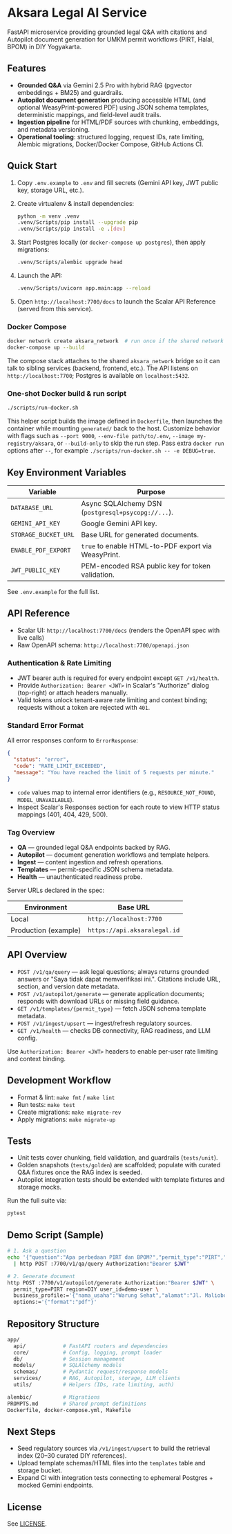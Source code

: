 # Aksara Legal AI Service

FastAPI microservice providing grounded legal Q&A with citations and Autopilot document generation for UMKM permit workflows (PIRT, Halal, BPOM) in DIY Yogyakarta.

## Features

- **Grounded Q&A** via Gemini 2.5 Pro with hybrid RAG (pgvector embeddings + BM25) and guardrails.
- **Autopilot document generation** producing accessible HTML (and optional WeasyPrint-powered PDF) using JSON schema templates, deterministic mappings, and field-level audit trails.
- **Ingestion pipeline** for HTML/PDF sources with chunking, embeddings, and metadata versioning.
- **Operational tooling**: structured logging, request IDs, rate limiting, Alembic migrations, Docker/Docker Compose, GitHub Actions CI.

## Quick Start

1. Copy `.env.example` to `.env` and fill secrets (Gemini API key, JWT public key, storage URL, etc.).
2. Create virtualenv & install dependencies:

   ```sh
   python -m venv .venv
   .venv/Scripts/pip install --upgrade pip
   .venv/Scripts/pip install -e .[dev]
   ```

3. Start Postgres locally (or `docker-compose up postgres`), then apply migrations:

   ```sh
   .venv/Scripts/alembic upgrade head
   ```

4. Launch the API:

   ```sh
   .venv/Scripts/uvicorn app.main:app --reload
   ```

5. Open `http://localhost:7700/docs` to launch the Scalar API Reference (served from this service).

### Docker Compose

```sh
docker network create aksara_network  # run once if the shared network doesn't exist
docker-compose up --build
```

The compose stack attaches to the shared `aksara_network` bridge so it can talk to sibling services (backend, frontend, etc.). The API listens on `http://localhost:7700`; Postgres is available on `localhost:5432`.

### One-shot Docker build & run script

```sh
./scripts/run-docker.sh
```

This helper script builds the image defined in `Dockerfile`, then launches the container while mounting `generated/` back to the host. Customize behavior with flags such as `--port 9000`, `--env-file path/to/.env`, `--image my-registry/aksara`, or `--build-only` to skip the run step. Pass extra `docker run` options after `--`, for example `./scripts/run-docker.sh -- -e DEBUG=true`.

## Key Environment Variables

| Variable | Purpose |
| --- | --- |
| `DATABASE_URL` | Async SQLAlchemy DSN (`postgresql+psycopg://...`). |
| `GEMINI_API_KEY` | Google Gemini API key. |
| `STORAGE_BUCKET_URL` | Base URL for generated documents. |
| `ENABLE_PDF_EXPORT` | `true` to enable HTML-to-PDF export via WeasyPrint. |
| `JWT_PUBLIC_KEY` | PEM-encoded RSA public key for token validation. |

See `.env.example` for the full list.

## API Reference

- Scalar UI: `http://localhost:7700/docs` (renders the OpenAPI spec with live calls)
- Raw OpenAPI schema: `http://localhost:7700/openapi.json`

### Authentication & Rate Limiting

- JWT bearer auth is required for every endpoint except `GET /v1/health`.
- Provide `Authorization: Bearer <JWT>` in Scalar's "Authorize" dialog (top-right) or attach headers manually.
- Valid tokens unlock tenant-aware rate limiting and context binding; requests without a token are rejected with `401`.

### Standard Error Format

All error responses conform to `ErrorResponse`:

```json
{
  "status": "error",
  "code": "RATE_LIMIT_EXCEEDED",
  "message": "You have reached the limit of 5 requests per minute."
}
```

- `code` values map to internal error identifiers (e.g., `RESOURCE_NOT_FOUND`, `MODEL_UNAVAILABLE`).
- Inspect Scalar's Responses section for each route to view HTTP status mappings (401, 404, 429, 500).

### Tag Overview

- **QA** — grounded legal Q&A endpoints backed by RAG.
- **Autopilot** — document generation workflows and template helpers.
- **Ingest** — content ingestion and refresh operations.
- **Templates** — permit-specific JSON schema metadata.
- **Health** — unauthenticated readiness probe.

Server URLs declared in the spec:

| Environment | Base URL |
| --- | --- |
| Local | `http://localhost:7700` |
| Production (example) | `https://api.aksaralegal.id` |

## API Overview

- `POST /v1/qa/query` — ask legal questions; always returns grounded answers or "Saya tidak dapat memverifikasi ini.". Citations include URL, section, and version date metadata.
- `POST /v1/autopilot/generate` — generate application documents; responds with download URLs or missing field guidance.
- `GET /v1/templates/{permit_type}` — fetch JSON schema template metadata.
- `POST /v1/ingest/upsert` — ingest/refresh regulatory sources.
- `GET /v1/health` — checks DB connectivity, RAG readiness, and LLM config.

Use `Authorization: Bearer <JWT>` headers to enable per-user rate limiting and context binding.

## Development Workflow

- Format & lint: `make fmt` / `make lint`
- Run tests: `make test`
- Create migrations: `make migrate-rev`
- Apply migrations: `make migrate-up`

## Tests

- Unit tests cover chunking, field validation, and guardrails (`tests/unit`).
- Golden snapshots (`tests/golden`) are scaffolded; populate with curated Q&A fixtures once the RAG index is seeded.
- Autopilot integration tests should be extended with template fixtures and storage mocks.

Run the full suite via:

```sh
pytest
```

## Demo Script (Sample)

```sh
# 1. Ask a question
echo '{"question":"Apa perbedaan PIRT dan BPOM?","permit_type":"PIRT","region":"DIY","user_id":"demo-user"}' \
  | http POST :7700/v1/qa/query Authorization:"Bearer $JWT"

# 2. Generate document
http POST :7700/v1/autopilot/generate Authorization:"Bearer $JWT" \
  permit_type=PIRT region=DIY user_id=demo-user \
  business_profile:='{"nama_usaha":"Warung Sehat","alamat":"Jl. Malioboro"}' \
  options:='{"format":"pdf"}'
```

## Repository Structure

```bash
app/
  api/            # FastAPI routers and dependencies
  core/           # Config, logging, prompt loader
  db/             # Session management
  models/         # SQLAlchemy models
  schemas/        # Pydantic request/response models
  services/       # RAG, Autopilot, storage, LLM clients
  utils/          # Helpers (IDs, rate limiting, auth)

alembic/          # Migrations
PROMPTS.md        # Shared prompt definitions
Dockerfile, docker-compose.yml, Makefile
```

## Next Steps

- Seed regulatory sources via `/v1/ingest/upsert` to build the retrieval index (20–30 curated DIY references).
- Upload template schemas/HTML files into the `templates` table and storage bucket.
- Expand CI with integration tests connecting to ephemeral Postgres + mocked Gemini endpoints.

## License

See [LICENSE](../LICENSE).
